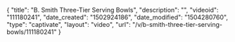 {
    "title": "B. Smith Three-Tier Serving Bowls",
    "description": "",
    "videoid": "111180241",
    "date_created": "1502924186",
    "date_modified": "1504280760",
    "type": "captivate",
    "layout": "video",
    "url": "\/v\/b-smith-three-tier-serving-bowls\/111180241"
}